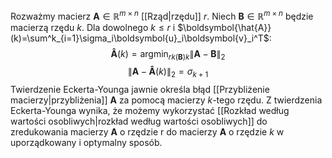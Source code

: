 Rozważmy macierz $\boldsymbol{A}\in\mathbb{R}^{m\times n}$ [[Rząd|rzędu]] $r$. Niech $\boldsymbol{B}\in\mathbb{R}^{m\times n}$ będzie macierzą rzędu $k$. Dla dowolnego $k\le r$ i $\boldsymbol{\hat{A}}(k)=\sum^k_{i=1}\sigma_i\boldsymbol{u}_i\boldsymbol{v}_i^T$:
$$
\boldsymbol{\hat A}(k)=
\text{argmin}_{rk(\boldsymbol B)k}\|\boldsymbol A-\boldsymbol B\|_2
$$
$$
\|\boldsymbol A - \boldsymbol{\hat A}(k)\|_2=
\sigma_{k+1}
$$
Twierdzenie Eckerta-Younga jawnie określa błąd [[Przybliżenie macierzy|przybliżenia]] $\boldsymbol{A}$ za pomocą macierzy $k$-tego rzędu.
Z twierdzenia Eckerta-Younga wynika, że możemy wykorzystać [[Rozkład według wartości osobliwych|rozkład według wartości osobliwych]] do zredukowania macierzy $\boldsymbol{A}$ o rzędzie r do macierzy $\boldsymbol{A}$ o rzędzie $k$ w uporządkowany i optymalny sposób. 

